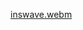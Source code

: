 [inswave.webm](https://github.com/maninzoo/D3.Sample/assets/5793250/8d1743b7-4455-47aa-88f5-98140dc38ca1)

